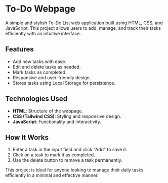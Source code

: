 
# To-Do Webpage

A simple and stylish To-Do List web application built using HTML, CSS, and JavaScript. This project allows users to add, manage, and track their tasks efficiently with an intuitive interface.

## Features
- Add new tasks with ease.
- Edit and delete tasks as needed.
- Mark tasks as completed.
- Responsive and user-friendly design.
- Stores tasks using Local Storage for persistence.

## Technologies Used
- **HTML**: Structure of the webpage.
- **CSS (Tailwind CSS)**: Styling and responsive design.
- **JavaScript**: Functionality and interactivity.

## How It Works
1. Enter a task in the input field and click "Add" to save it.
2. Click on a task to mark it as completed.
3. Use the delete button to remove a task permanently.

This project is ideal for anyone looking to manage their daily tasks efficiently in a minimal and effective manner.

